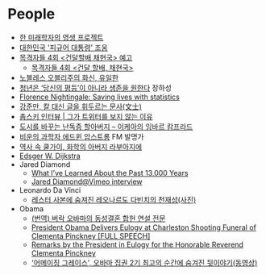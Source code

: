 People
======
* [한 미래학자의 영생 프로젝트](http://www.huffingtonpost.kr/nopil-kwak/story_b_7113378.html)
* [대한민국 '피규어 대통령' 조웅](http://www.huffingtonpost.kr/kyoonho-park/story_b_7083416.html)
* [목격자들 4회 <건달할배 채현국> 예고](http://newstapa.org/24981)
  * [목격자들 4회 <건달 할배, 채현국>](http://newstapa.org/25018)
* [노블레스 오블리주의 화신, 유일한](http://ppss.kr/archives/37751)
* [청년은 ‘당신의 평등’이 아니라 생존을 원한다](http://slownews.kr/40764) 장하성
* [Florence Nightingale: Saving lives with statistics](http://www.bbc.co.uk/timelines/z92hsbk?intc_type=promo&intc_location=news&intc_campaign=florence&intc_linkname=iwonder_factual_guide)
* [강준만, 칼 대신 글을 휘두르는 문사(文士)](http://ppss.kr/archives/55377)
* [촘스키 인터뷰 | 그가 트위터를 보지 않는 이유](http://www.huffingtonpost.kr/seungyoon-lee-kr/story_b_7288526.html)
* [도시를 바꾸는 난독증 할아버지 – 이케아의 잉바르 캄프라드](http://ppss.kr/archives/37749)
* [비운의 과학자 에드윈 암스트롱](http://ppss.kr/archives/37698) FM 발명가
* [역사 속 쿨가이, 화학의 아버지 라부아지에](http://ppss.kr/archives/56009)
* [Edsger W. Dijkstra](https://www.cs.utexas.edu/~EWD/)
* Jared Diamond
  * [What I’ve Learned About the Past 13,000 Years](http://nautil.us/issue/4/the-unlikely/what-ive-learned-about-the-past-13000-years)
  * [Jared Diamond@Vimeo interview](https://vimeo.com/72741207)
* Leonardo Da Vinci
  * [레스터 사본에 숨져진 레오나르도 다빈치의 천재성(사진)](http://www.huffingtonpost.kr/2015/07/01/story_n_7702778.html)
* Obama
  * [(번역) 버락 오바마의 동성결혼 합헌 연설 전문](http://ppss.kr/archives/50234)
  * [President Obama Delivers Eulogy at Charleston Shooting Funeral of Clementa Pinckney [FULL SPEECH]](https://www.youtube.com/watch?v=RK7tYOVd0Hs)
  * [Remarks by the President in Eulogy for the Honorable Reverend Clementa Pinckney](https://www.whitehouse.gov/the-press-office/2015/06/26/remarks-president-eulogy-honorable-reverend-clementa-pinckney)
  * ['어메이징 그레이스', 오바마 집권 2기 최고의 순간에 숨겨진 뒷이야기(동영상)](http://www.huffingtonpost.kr/2015/07/08/story_n_7749822.html)